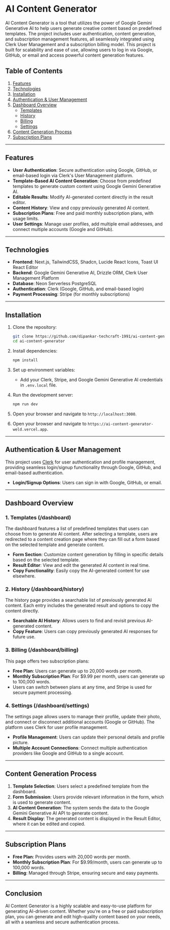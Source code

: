 # AI Content Generator

AI Content Generator is a tool that utilizes the power of Google Gemini Generative AI to help users generate creative content based on predefined templates. The project includes user authentication, content generation, and subscription management features, all seamlessly integrated using Clerk User Management and a subscription billing model. This project is built for scalability and ease of use, allowing users to log in via Google, GitHub, or email and access powerful content generation features.

## Table of Contents

1. [Features](#features)
2. [Technologies](#technologies)
3. [Installation](#installation)
4. [Authentication & User Management](#authentication--user-management)
5. [Dashboard Overview](#dashboard-overview)
   - [Templates](#templates)
   - [History](#history)
   - [Billing](#billing)
   - [Settings](#settings)
6. [Content Generation Process](#content-generation-process)
7. [Subscription Plans](#subscription-plans)

---

## Features

- **User Authentication**: Secure authentication using Google, GitHub, or email-based login via Clerk's User Management platform.
- **Template-Based AI Content Generation**: Choose from predefined templates to generate custom content using Google Gemini Generative AI.
- **Editable Results**: Modify AI-generated content directly in the result editor.
- **Content History**: View and copy previously generated AI content.
- **Subscription Plans**: Free and paid monthly subscription plans, with usage limits.
- **User Settings**: Manage user profiles, add multiple email addresses, and connect multiple accounts (Google and GitHub).

---

## Technologies

- **Frontend**: Next.js, TailwindCSS, Shadcn, Lucide React Icons, Toast UI React Editor
- **Backend**: Google Gemini Generative AI, Drizzle ORM, Clerk User Management Platform
- **Database**: Neon Serverless PostgreSQL
- **Authentication**: Clerk (Google, GitHub, and email-based login)
- **Payment Processing**: Stripe (for monthly subscriptions)

---

## Installation

1. Clone the repository:

   ```bash
   git clone https://github.com/dipankar-techcraft-1991/ai-content-generator.git
   cd ai-content-generator
   ```

2. Install dependencies:

   ```bash
   npm install
   ```

3. Set up environment variables:

   - Add your Clerk, Stripe, and Google Gemini Generative AI credentials in `.env.local` file.

4. Run the development server:

   ```bash
   npm run dev
   ```

5. Open your browser and navigate to `http://localhost:3000`.

6. Open your browser and navigate to `https://ai-content-generator-weld.vercel.app`.

---

## Authentication & User Management

This project uses [Clerk](https://clerk.dev/) for user authentication and profile management, providing seamless login/signup functionality through Google, GitHub, and email-based authentication.

- **Login/Signup Options**: Users can sign in with Google, GitHub, or email.

---

## Dashboard Overview

### 1. Templates (/dashboard)

The dashboard features a list of predefined templates that users can choose from to generate AI content. After selecting a template, users are redirected to a content creation page where they can fill out a form based on the selected template and generate content.

- **Form Section**: Customize content generation by filling in specific details based on the selected template.
- **Result Editor**: View and edit the generated AI content in real time.
- **Copy Functionality**: Easily copy the AI-generated content for use elsewhere.

### 2. History (/dashboard/history)

The history page provides a searchable list of previously generated AI content. Each entry includes the generated result and options to copy the content directly.

- **Searchable AI History**: Allows users to find and revisit previous AI-generated content.
- **Copy Feature**: Users can copy previously generated AI responses for future use.

### 3. Billing (/dashboard/billing)

This page offers two subscription plans:

- **Free Plan**: Users can generate up to 20,000 words per month.
- **Monthly Subscription Plan**: For $9.99 per month, users can generate up to 100,000 words.
- Users can switch between plans at any time, and Stripe is used for secure payment processing.

### 4. Settings (/dashboard/settings)

The settings page allows users to manage their profile, update their photo, and connect or disconnect additional accounts (Google or GitHub). The platform uses Clerk for user profile management.

- **Profile Management**: Users can update their personal details and profile picture.
- **Multiple Account Connections**: Connect multiple authentication providers like Google and GitHub to a single account.

---

## Content Generation Process

1. **Template Selection**: Users select a predefined template from the dashboard.
2. **Form Submission**: Users provide relevant information in the form, which is used to generate content.
3. **AI Content Generation**: The system sends the data to the Google Gemini Generative AI API to generate content.
4. **Result Display**: The generated content is displayed in the Result Editor, where it can be edited and copied.

---

## Subscription Plans

- **Free Plan**: Provides users with 20,000 words per month.
- **Monthly Subscription Plan**: For $9.99/month, users can generate up to 100,000 words.
- **Billing**: Managed through Stripe, ensuring secure and easy payments.

---

## Conclusion

AI Content Generator is a highly scalable and easy-to-use platform for generating AI-driven content. Whether you're on a free or paid subscription plan, you can generate and edit high-quality content based on your needs, all with a seamless and secure authentication process.
